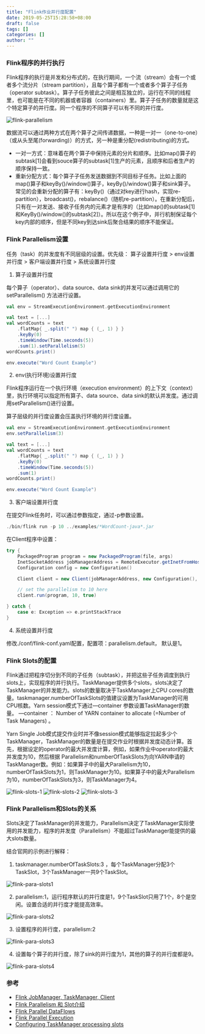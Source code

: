 ```yaml
---
title: "Flink作业并行度配置"
date: 2019-05-25T15:28:58+08:00
draft: false
tags: []
categories: []
author: ""
---
```

<!-- from evernote: Flink并行度和任务槽  —  Parallelism and Slot -->
### Flink程序的并行执行

Flink程序的执行是并发和分布式的，在执行期间，一个流（stream）会有一个或者多个流分片（stream partition），且每个算子都有一个或者多个算子子任务（operator subtask）。算子子任务彼此之间是相互独立的，运行在不同的线程里，也可能是在不同的机器或者容器（containers）里。算子子任务的数量就是这个特定算子的并行度。同一个程序的不同算子可以有不同的并行度。

![flink-parallelism](../../static/img/20210307/flink-parallelism.svg)

数据流可以通过两种方式在两个算子之间传递数据，一种是一对一（one-to-one）（或从头至尾(forwarding)）的方式，另一种是重分配(redistributing)的方式。
* 一对一方式：意味着在两个算子中保持元素的分片和顺序。比如map()算子的subtask[1]会看到souce算子的subtask[1]生产的元素，且顺序和后者生产的顺序保持一致。
* 重新分配方式：每个算子子任务发送数据到不同目标子任务。比如上面的map()算子和keyBy()/window()算子，keyBy()/window()算子和sink算子。常见的会重新分配的算子有：keyBy()（通过对key进行hash，实现re-partition），broadcast()，rebalance()（随机re-partition）。在重新分配后，只有在一对发送、接收子任务内的元素才是有序的（比如map()的subtask[1]和KeyBy()/window()的subtask[2]）。所以在这个例子中，并行机制保证每个key内部的顺序，但是不同key到达sink后聚合结果的顺序不能保证。

### Flink Parallelism设置

任务（task）的并发度有不同层级的设置。优先级： 算子设置并行度  > env设置并行度 > 客户端设置并行度 > 系统设置并行度 

1. 算子设置并行度

每个算子（operator）、data source、data sink的并发可以通过调用它的setParallelism() 方法进行设置。

```scala
val env = StreamExecutionEnvironment.getExecutionEnvironment

val text = [...]
val wordCounts = text
    .flatMap{ _.split(" ") map { (_, 1) } }
    .keyBy(0)
    .timeWindow(Time.seconds(5))
    .sum(1).setParallelism(5)
wordCounts.print()

env.execute("Word Count Example")
```

2. env(执行环境)设置并行度

Flink程序运行在一个执行环境（execution environment）的上下文（context）里，执行环境可以指定所有算子、data source、data sink的默认并发度。通过调用setParallelism()进行设置。

算子层级的并行度设置会压盖执行环境的并行度设置。

```scala
val env = StreamExecutionEnvironment.getExecutionEnvironment
env.setParallelism(3)

val text = [...]
val wordCounts = text
    .flatMap{ _.split(" ") map { (_, 1) } }
    .keyBy(0)
    .timeWindow(Time.seconds(5))
    .sum(1)
wordCounts.print()

env.execute("Word Count Example")
```

3. 客户端设置并行度

在提交Flink任务时，可以通过参数指定，通过-p参数设置。

```scala
./bin/flink run -p 10 ../examples/*WordCount-java*.jar
```

在Client程序中设置：

```scala
try {
    PackagedProgram program = new PackagedProgram(file, args)
    InetSocketAddress jobManagerAddress = RemoteExecutor.getInetFromHostport("localhost:6123")
    Configuration config = new Configuration()

    Client client = new Client(jobManagerAddress, new Configuration(), program.getUserCodeClassLoader())

    // set the parallelism to 10 here
    client.run(program, 10, true)

} catch {
    case e: Exception => e.printStackTrace
}
```

4. 系统设置并行度

修改./conf/flink-conf.yaml配置，配置项：parallelism.default， 默认是1。

### Flink Slots的配置

Flink通过把程序切分到不同的子任务（subtask），并把这些子任务调度到执行slots上，实现程序的并行执行。TaskManager提供多个slots，slots决定了TaskManager的并发能力。slots的数量取决于TaskManager上CPU cores的数量。taskmanager.numberOfTaskSlots的值建议设置为TaskManager的可用CPU核数。Yarn session模式下通过—container 参数设置TaskManager的数量。 —container   ： Number of YARN container to allocate (=Number of Task Managers) 。 

Yarn Single Job模式提交作业时并不像session模式能够指定拉起多少个TaskManager，TaskManager的数量是在提交作业时根据并发度动态计算。首先，根据设定的operator的最大并发度计算，例如，如果作业中operator的最大并发度为10，然后根据 Parallelism和numberOfTaskSlots为向YARN申请的TaskManager数。例如：如果算子中的最大Parallelism为10，numberOfTaskSlots为1，则TaskManager为10。如果算子中的最大Parallelism为10，numberOfTaskSlots为3，则TaskManager为4。

![flink-slots-1](../../static/img/20210307/flink-slots-1.png)
![flink-slots-2](../../static/img/20210307/flink-slots-2.png)
![flink-slots-3](../../static/img/20210307/flink-slots-3.png)

### Flink Parallelism和Slots的关系

Slots决定了TaskManager的并发能力，Parallelism决定了TaskManager实际使用的并发能力，程序的并发度（Parallelism）不能超过TaskManager能提供的最大slots数量。

结合官网的示例进行解释：

1. taskmanager.numberOfTaskSlots:3 ，每个TaskManager分配3个TaskSlot，3个TaskManager一共9个TaskSlot。

![flink-para-slots1](../../static/img/20210307/flink-para-slots1.png)

2. parallelism:1，运行程序默认的并行度是1，9个TaskSlot只用了1个，8个是空闲。设置合适的并行度才能提高效率。

![flink-para-slots2](../../static/img/20210307/flink-para-slots2.png)

3. 设置程序的并行度，parallelism:2

![flink-para-slots3](../../static/img/20210307/flink-para-slots3.png)

4. 设置每个算子的并行度，除了sink的并行度为1，其他的算子的并行度都是9。

![flink-para-slots4](../../static/img/20210307/flink-para-slots4.png)


### 参考
* [Flink JobManager, TaskManager, Client](http://www.hobbin.wang/post/flink%E4%BD%9C%E4%B8%9A%E7%AE%A1%E7%90%86%E6%A8%A1%E5%9D%97/)
* [Flink Parallelism 和 Slot介绍](http://www.54tianzhisheng.cn/2019/01/14/Flink-parallelism-slot/)
* [Flink Parallel DataFlows](https://ci.apache.org/projects/flink/flink-docs-release-1.8/concepts/programming-model.html#parallel-dataflows)
* [Flink Parallel Execution](https://ci.apache.org/projects/flink/flink-docs-release-1.8/dev/parallel.html)
* [Configuring TaskManager processing slots](https://ci.apache.org/projects/flink/flink-docs-release-1.8/ops/config.html#configuring-taskmanager-processing-slots)